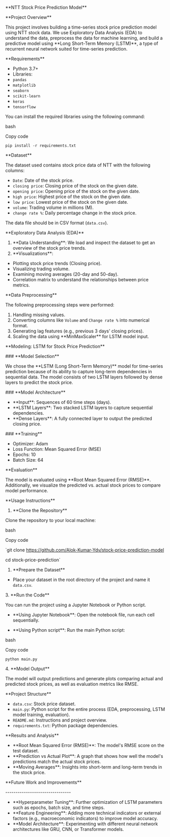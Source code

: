 \*\*NTT Stock Price Prediction Model\*\*



\*\*Project Overview\*\*


This project involves building a time-series stock price prediction model using NTT stock data. We use Exploratory Data Analysis (EDA) to understand the data, preprocess the data for machine learning, and build a predictive model using \*\*Long Short-Term Memory (LSTM)\*\*, a type of recurrent neural network suited for time-series prediction.

\*\*Requirements\*\*



- Python 3.7+
- Libraries:
- `pandas`
- `matplotlib`
- `seaborn`
- `scikit-learn`
- `keras`
- `tensorflow`

You can install the required libraries using the following command:

bash

Copy code

`pip install -r requirements.txt`

\*\*Dataset\*\*



The dataset used contains stock price data of NTT with the following columns:

- `Date`: Date of the stock price.
- `closing price`: Closing price of the stock on the given date.
- `opening price`: Opening price of the stock on the given date.
- `high price`: Highest price of the stock on the given date.
- `low price`: Lowest price of the stock on the given date.
- `volume`: Trading volume in millions (M).
- `change rate %`: Daily percentage change in the stock price.

The data file should be in CSV format (`data.csv`).

\*\*Exploratory Data Analysis (EDA)\*\*


1. \*\*Data Understanding\*\*: We load and inspect the dataset to get an overview of the stock price trends.
1. \*\*Visualizations\*\*:
- Plotting stock price trends (Closing price).
- Visualizing trading volume.
- Examining moving averages (20-day and 50-day).
- Correlation matrix to understand the relationships between price metrics.

\*\*Data Preprocessing\*\*



The following preprocessing steps were performed:

1. Handling missing values.
1. Converting columns like `Volume` and `Change rate %` into numerical format.
1. Generating lag features (e.g., previous 3 days' closing prices).
1. Scaling the data using \*\*MinMaxScaler\*\* for LSTM model input.

\*\*Modeling: LSTM for Stock Price Prediction\*\*


\### \*\*Model Selection\*\*

We chose the \*\*LSTM (Long Short-Term Memory)\*\* model for time-series prediction because of its ability to capture long-term dependencies in sequential data. The model consists of two LSTM layers followed by dense layers to predict the stock price.

\### \*\*Model Architecture\*\*

- \*\*Input\*\*: Sequences of 60 time steps (days).
- \*\*LSTM Layers\*\*: Two stacked LSTM layers to capture sequential dependencies.
- \*\*Dense Layers\*\*: A fully connected layer to output the predicted closing price.

\### \*\*Training\*\*

- Optimizer: Adam
- Loss Function: Mean Squared Error (MSE)
- Epochs: 10
- Batch Size: 64

\*\*Evaluation\*\*


The model is evaluated using \*\*Root Mean Squared Error (RMSE)\*\*. Additionally, we visualize the predicted vs. actual stock prices to compare model performance.

\*\*Usage Instructions\*\*


1. \*\*Clone the Repository\*\*

Clone the repository to your local machine:

bash

Copy code

`git clone https://github.com/Alok-Kumar-Ydv/stock-price-prediction-model

cd stock-price-prediction`

1. \*\*Prepare the Dataset\*\*

- Place your dataset in the root directory of the project and name it `data.csv`.

3\.  \*\*Run the Code\*\*

You can run the project using a Jupyter Notebook or Python script.

- \*\*Using Jupyter Notebook\*\*: Open the notebook file, run each cell sequentially.

- \*\*Using Python script\*\*: Run the main Python script:

bash

Copy code

`python main.py`

4\.  \*\*Model Output\*\*

The model will output predictions and generate plots comparing actual and predicted stock prices, as well as evaluation metrics like RMSE.

\*\*Project Structure\*\*


- `data.csv`: Stock price dataset.
- `main.py`: Python script for the entire process (EDA, preprocessing, LSTM model training, evaluation).
- `README.md`: Instructions and project overview.
- `requirements.txt`: Python package dependencies.

\*\*Results and Analysis\*\*


- \*\*Root Mean Squared Error (RMSE)\*\*: The model's RMSE score on the test dataset.
- \*\*Prediction vs Actual Plot\*\*: A graph that shows how well the model's predictions match the actual stock prices.
- \*\*Moving Averages\*\*: Insights into short-term and long-term trends in the stock price.

\*\*Future Work and Improvements\*\*

\--------------------------------

- \*\*Hyperparameter Tuning\*\*: Further optimization of LSTM parameters such as epochs, batch size, and time steps.
- \*\*Feature Engineering\*\*: Adding more technical indicators or external factors (e.g., macroeconomic indicators) to improve model accuracy.
- \*\*Model Architecture\*\*: Experimenting with different neural network architectures like GRU, CNN, or Transformer models.
